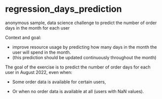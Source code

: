 # regression_days_prediction
anonymous sample, data science challenge to predict the number of order days in the month for each user

Context and goal:

- improve resource usage by predicting how many days in the month the user will spend in the month.
- (this prediction should be updated continuously throughout the month)

The goal of the exercise is to predict the number of order days for each user in August 2022, even when:

- Some order data is available for certain users,

- Or when no order data is available at all (users with NaN values).
